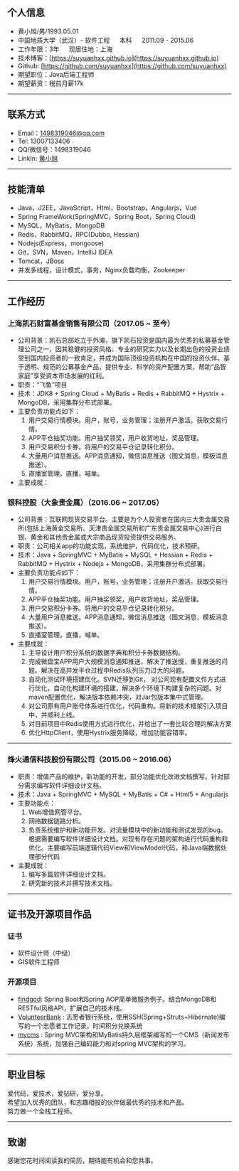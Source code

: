 ## 个人信息
- 黄小旭/男/1993.05.01  
- 中国地质大学（武汉）- 软件工程 &emsp; 本科 &emsp; 2011.09 - 2015.06
- 工作年限：3年 &emsp; 现居住地：上海
- 技术博客：[https://suyuanhxx.github.io](https://suyuanhxx.github.io)
- Github: [https://github.com/suyuanhxx](https://github.com/suyuanhxx)
- 期望职位：Java后端工程师 
- 期望薪资：税前月薪17k

---

## 联系方式
- Email：1498319046@qq.com
- Tel: 13007133406
- QQ/微信号：1498319046
- LinkIn: [黄小旭](https://linkedin.com/in/小旭-黄-7b0b19b4)

---

## 技能清单
- Java，J2EE，JavaScript，Html，Bootstrap，Angularjs，Vue
- Spring FrameWork(SpringMVC，Spring Boot，Spring Cloud)
- MySQL，MyBatis，MongoDB
- Redis，RabbitMQ，RPC(Dubbo, Hessian)
- Nodejs(Express，mongoose)
- Git，SVN，Maven，IntelliJ IDEA
- Tomcat，JBoss
- 并发多线程，设计模式，事务，Nginx负载均衡，Zookeeper

---

## 工作经历
### 上海凯石财富基金销售有限公司（2017.05 ~ 至今）
- 公司背景：凯石总部屹立于外滩，旗下凯石投资是国内最为优秀的私募基金管理公司之一，因其稳健的投资风格、专业的研究实力以及长期出色的投资业绩受到国内投资者的一致肯定，并成为国际顶级投资机构在中国的投资伙伴。基于透明、规范的公募基金产品，提供专业、科学的资产配置方案，帮助“品智家庭”享受资本市场发展的红利。
- 职责：“飞鱼”项目
- 技术：JDK8 + Spring Cloud + MyBatis + Redis + RabbitMQ + Hystrix + MongoDB，采用集群分布式部署。
- 主要负责功能点如下：
    1. 用户交易行情模块。用户，账号，业务管理；注册开户激活。获取交易行情。
    2. APP平仓抽奖功能。用户抽奖领奖，用户收货地址，奖品管理。
    3. 用户交易积分卡券。将用户的交易平仓记录转化积分。
    4. 大量用户消息推送。APP消息通知，微信消息推送（图文消息，模板消息推送）。
    5. 直播室管理。直播，喊单。
- 主要成就：


### 银科控股（大象贵金属）（2016.06 ~ 2017.05）
- 公司背景：互联网现货交易平台。主要是为个人投资者在国内三大贵金属交易所(包括上海黄金交易所、天津贵金属交易所和广东贵金属交易中心)进行白银、黄金和其他贵金属或大宗商品现货投资提供交易服务。
- 职责：公司相关app的功能实现，系统维护，代码优化，技术预研。
- 技术：Java + SpringMVC + MyBatis + MySQL + Hessian + Redis + RabbitMQ + Hystrix + Nodejs + MongoDB，采用集群分布式部署。
- 主要负责功能点如下：
    1. 用户交易行情模块。用户，账号，业务管理；注册开户激活。获取交易行情。
    2. APP平仓抽奖功能。用户抽奖领奖，用户收货地址，奖品管理。
    3. 用户交易积分卡券。将用户的交易平仓记录转化积分。
    4. 大量用户消息推送。APP消息通知，微信消息推送（图文消息，模板消息推送）。
    5. 直播室管理。直播，喊单。
- 主要成就：
    1. 主导设计用户积分系统的数据字典和积分卡券数据结构。
    2. 完成微盘宝APP用户大规模消息通知推送，解决了推送慢，重复推送的问题。解决在高并发平仓过程中Redis队列压力过大的问题。
    3. 自动化测试环境搭建优化。SVN迁移到Git， 对公司现有配置文件方式进行优化，自动化构建环境的搭建，解决多个环境下构建复杂的问题。对maven配置优化，解决版本依赖冲突，对Jar包版本集中式管理。
    4. 对公司原有用户账号体系进行优化，代码重构。将新的技术框架引入项目中，并顺利上线。
    5. 对目前项目中Redis使用方式进行优化，并给出了一套比较合理的解决方案
    6. 优化HttpClient，使用Hystrix服务降级，增加功能容错率。

---

### 烽火通信科技股份有限公司（2015.06 ~ 2016.06）
- 职责：增值产品的维护，新功能的开发，部分功能优化改进文档撰写，针对部分需求编写软件详细设计文档。
- 技术：Java + SpringMVC + MySQL + MyBatis + C# + Html5 + Angularjs
- 主要功能点：
    1. Web增值网管平台。
    2. 网络数据链路分析。
    3. 负责系统维护和新功能开发。对流量模块中的新功能和测试发现的bug。根据需要编写软件详细设计文档。对现有存在问题的架构进行代码重构和优化。主要编写前端逻辑代码View和ViewModel代码，和Java端数据处理部分代码
- 主要成就：
    1. 编写多篇软件详细设计文档。
    2. 研究新的技术并撰写技术文档。

---

## 证书及开源项目作品
### 证书
- 软件设计师（中级）
- GIS软件工程师

### 开源项目
- [findgod](https://github.com/suyuanhxx/findgod): Spring Boot和Spring AOP简单微服务例子。结合MongoDB和RESTful风格API，扩展自己的技术栈。
- [VolunteerBank](https://github.com/suyuanhxx/VolunteerBank) : 志愿者银行系统，使用SSH(Spring+Struts+Hibernate)编写的一个志愿者工作记录，时间积分兑换系统
- [mycms](https://github.com/suyuanhxx/mycms) : Spring MVC架构和MyBatis持久层框架编写的一个CMS（新闻发布系统）系统，加强自己编码能力和对spring MVC架构的学习。

---

## 职业目标  
爱代码，爱技术，爱钻研，爱分享。  
希望加入优秀的团队，和志趣相投的伙伴做最优秀的技术和产品。  
努力做一个全栈工程师。

---

## 致谢
感谢您花时间阅读我的简历，期待能有机会和您共事。
